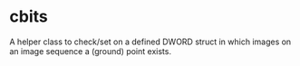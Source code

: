 cbits
=====

A helper class to check/set on a defined DWORD struct in which images on an image sequence a (ground) point exists.

